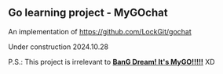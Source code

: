 ## Go learning project - MyGOchat

An implementation of https://github.com/LockGit/gochat

Under construction 2024.10.28

P.S.: This project is irrelevant to **[BanG Dream! It's MyGO!!!!!](https://bang-dream.com/mygo)** XD